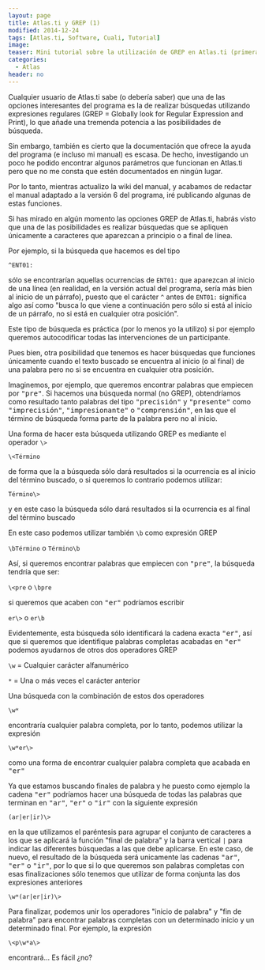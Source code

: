 ```yaml
---
layout: page
title: Atlas.ti y GREP (1)
modified: 2014-12-24
tags: [Atlas.ti, Software, Cuali, Tutorial]
image:
teaser: Mini tutorial sobre la utilización de GREP en Atlas.ti (primera parte)
categories:
  - Atlas
header: no
---
```

Cualquier usuario de Atlas.ti sabe (o debería saber) que una de las opciones interesantes del programa es la de realizar búsquedas utilizando expresiones regulares (GREP = Globally look for Regular Expression and Print), lo que añade una tremenda potencia a las posibilidades de búsqueda.

Sin embargo, también es cierto que la documentación que ofrece la ayuda del programa (e incluso mi manual) es escasa. De hecho, investigando un poco he podido encontrar algunos parámetros que funcionan en Atlas.ti pero que no me consta que estén documentados en ningún lugar.

Por lo tanto, mientras actualizo la wiki del manual, y acabamos de redactar el manual adaptado a la versión 6 del programa, iré publicando algunas de estas funciones.

Si has mirado en algún momento las opciones GREP de Atlas.ti, habrás visto que una de las posibilidades es realizar búsquedas que se apliquen únicamente a caracteres que aparezcan a principio o a final de línea.

Por ejemplo, si la búsqueda que hacemos es del tipo

`^ENT01:`

sólo se encontrarían aquellas ocurrencias de `ENT01:` que aparezcan al inicio de una línea (en realidad, en la versión actual del programa, sería más bien al inicio de un párrafo), puesto que el carácter `^` antes de `ENT01:` significa algo así como "busca lo que viene a continuación pero sólo si está al inicio de un párrafo, no si está en cualquier otra posición".

Este tipo de búsqueda es práctica (por lo menos yo la utilizo) si por ejemplo queremos autocodificar todas las intervenciones de un participante.

Pues bien, otra posibilidad que tenemos es hacer búsquedas que funciones únicamente cuando el texto buscado se encuentra al inicio (o al final) de una palabra pero no si se encuentra en cualquier otra posición.

Imaginemos, por ejemplo, que queremos encontrar palabras que empiecen por <kbd>"pre"</kbd>. Si hacemos una búsqueda normal (no GREP), obtendríamos como resultado tanto palabras del tipo <kbd>"precisión"</kbd> y <kbd>"presente"</kbd> como <kbd>"imprecisión"</kbd>, <kbd>"impresionante"</kbd> o <kbd>"comprensión"</kbd>, en las que el término de búsqueda forma parte de la palabra pero no al inicio.

Una forma de hacer esta búsqueda utilizando GREP es mediante el operador `\>`

`\<Término`

de forma que la a búsqueda sólo dará resultados si la ocurrencia es al inicio del término buscado, o si queremos lo contrario podemos utilizar:

`Término\>`

y en este caso la búsqueda sólo dará resultados si la ocurrencia es al final del término buscado

En este caso podemos utilizar también `\b` como expresión GREP

`\bTérmino` o `Término\b`

Así, si queremos encontrar palabras que empiecen con <kbd>"pre"</kbd>, la búsqueda tendría que ser:

`\<pre` o `\bpre`

si queremos que acaben con <kbd>"er"</kbd> podríamos escribir

`er\>` o `er\b`

Evidentemente, esta búsqueda sólo identificará la cadena exacta <kbd>"er"</kbd>, así que si queremos que identifique palabras completas acabadas en <kbd>"er"</kbd> podemos ayudarnos de otros dos operadores GREP

`\w` = Cualquier carácter alfanumérico

`*` = Una o más veces el carácter anterior

Una búsqueda con la combinación de estos dos operadores

`\w*`

encontraría cualquier palabra completa, por lo tanto, podemos utilizar la expresión

`\w*er\>`

como una forma de encontrar cualquier palabra completa que acabada en <kbd>"er"</kbd>

Ya que estamos buscando finales de palabra y he puesto como ejemplo la cadena <kbd>"er"</kbd> podríamos hacer una búsqueda de todas las palabras que terminan en <kbd>"ar"</kbd>, <kbd>"er"</kbd> o <kbd>"ir"</kbd> con la siguiente expresión

`(ar|er|ir)\>`

en la que utilizamos el paréntesis para agrupar el conjunto de caracteres a los que se aplicará la función "final de palabra" y la barra vertical `|` para indicar las diferentes búsquedas a las que debe aplicarse. En este caso, de nuevo, el resultado de la búsqueda será unicamente las cadenas <kbd>"ar"</kbd>, <kbd>"er"</kbd> o <kbd>"ir"</kbd>, por lo que si lo que queremos son palabras completas con esas finalizaciones sólo tenemos que utilizar de forma conjunta las dos expresiones anteriores

`\w*(ar|er|ir)\>`

Para finalizar, podemos unir los operadores "inicio de palabra" y "fin de palabra" para encontrar palabras completas con un determinado inicio y un determinado final. Por ejemplo, la expresión

`\<p\w*a\>`

encontrará... Es fácil ¿no?
